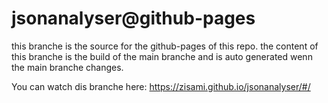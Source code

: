 # jsonanalyser@github-pages

this branche is the source for the github-pages of this repo.
the content of this branche is the build of the main branche and is auto generated wenn the main branche changes.

You can watch dis branche here:
https://zisami.github.io/jsonanalyser/#/
